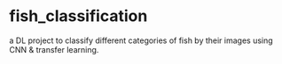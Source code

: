 # fish_classification
a DL project to classify different categories of fish by their images using CNN &amp; transfer learning.
